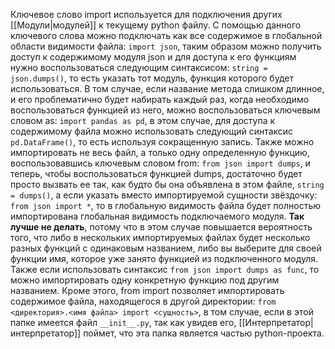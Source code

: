 Ключевое слово import используется для подключения других [[Модули|модулей]] к текущему python файлу. С помощью данного ключевого слова можно подключать как все содержимое в глобальной области видимости файла: ```import json```, таким образом можно получить доступ к содержимому модуля json и для доступа к его функциям нужно воспользоваться следующим синтаксисом: ```string = json.dumps()```, то есть указать тот модуль, функция которого будет использоваться. В том случае, если название метода слишком длинное, и его проблематично будет набирать каждый раз, когда необходимо воспользоваться функцией из него, можно воспользоваться ключевым словом as: ```import pandas as pd```, в этом случае, для доступа к содержимому файла можно использовать следующий синтаксис ```pd.DataFrame()```, то есть используя сокращенную запись.
Также можно импортировать не весь файл, а только одну определенную функцию, воспользовавшись ключевым словом from: ```from json import dumps```, и теперь, чтобы воспользоваться функцией dumps, достаточно будет просто вызвать ее так, как будто бы она объявлена в этом файле, ```string = dumps()```, а если указать вместо импортируемой сущности звёздочку: ```from json import *```, то в глобальную видимость файла будет полностью импортирована глобальная видимость подключаемого модуля. **Так лучше не делать**, потому что в этом случае повышается вероятность того, что либо в нескольких импортируемых файлах будет несколько разных функций с одинаковым названием, либо вы выберите для своей функции имя, которое уже занято функцией из подключенного модуля. Также если использовать синтаксис ```from json import dumps as func```, то можно импортировать одну конкретную функцию под другим названием.
Кроме этого, from import позволяет импортировать содержимое файла, находящегося в другой директории: ```from <директория>.<имя файла> import <сущность>```, в том случае, если в этой папке имеется файл ```__init__.py```, так как увидев его, [[Интерпретатор|интерпретатор]] поймет, что эта папка является частью python-проекта.